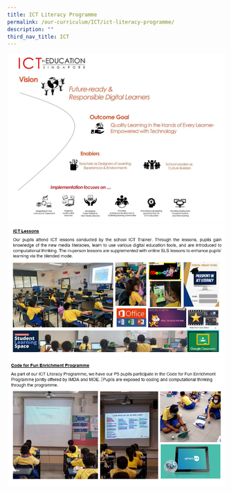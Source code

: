 ```yaml
---
title: ICT Literacy Programme
permalink: /our-curriculum/ICT/ict-literacy-programme/
description: ""
third_nav_title: ICT
---
```

![](/images/ICT/Capture.png)
![](/images/ICT/Capture2.png)
![](/images/ICT/Capture3.png)